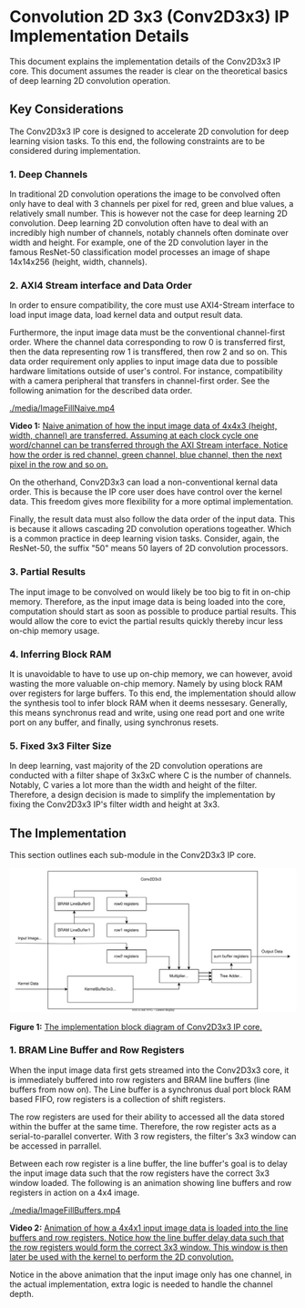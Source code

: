 # Convolution 2D 3x3 (Conv2D3x3) IP Implementation Details

This document explains the implementation details of the Conv2D3x3 IP core. This document assumes the 
reader is clear on the theoretical basics of deep learning 2D convolution operation.


## Key Considerations
The Conv2D3x3 IP core is designed to accelerate 2D convolution for deep learning vision tasks. 
To this end, the following constraints are to be considered during implementation.

### 1. Deep Channels
In traditional 2D convolution operations the image to be convolved often only have to deal with 3 channels per pixel for red, green and blue values, a relatively small number. This is however not the case for deep learning 2D convolution. Deep learning 2D convolution often have to deal with an incredibly high number of channels, notably channels often dominate over width and height. For example, one of the 2D convolution layer in the famous ResNet-50 classification model processes an image of shape 14x14x256 (height, width, channels).

### 2. AXI4 Stream interface and Data Order
In order to ensure compatibility, the core must use AXI4-Stream interface to load input image data, load kernel data and output result data. 

Furthermore, the input image data must be the conventional
channel-first order. Where the channel data corresponding to row 0 is transferred first, then the data representing row 1 is transffered, then row 2 and so on. This data order requirement only applies to input image data due to possible hardware limitations outside of user's control. For instance, compatibility with a camera peripheral that transfers in channel-first order. See the following animation for the described data order.

[./media/ImageFillNaive.mp4](https://github.com/JonathanQ-Maker/Conv2D3x3_IP/assets/54139109/44421c53-52a4-49bf-b6ba-bc018051e2b2)

**Video 1:** <ins>Naive animation of how the input image data of 4x4x3 (height, width, channel) are transferred. Assuming at each clock cycle one word/channel can be transferred through the AXI Stream interface. Notice how the order is red channel, green channel, blue channel, then the next pixel in the row and so on.</ins>

On the otherhand, Conv2D3x3 can load a non-conventional kernal data order. This is because the IP core user does have control over the kernel data. This freedom gives more flexibility for a more optimal implementation.

Finally, the result data must also follow the data order of the input data. This is because it allows cascading 2D convolution operations togeather. Which is a common practice in deep learning vision tasks. Consider, again, the ResNet-50, the suffix "50" means 50 layers of 2D convolution processors.

### 3. Partial Results
The input image to be convolved on would likely be too big to fit in on-chip memory. Therefore, as the input image data is being loaded into the core, computation should start as soon as possible to produce partial results. This would allow the core to evict the partial results quickly thereby incur less on-chip memory usage.

### 4. Inferring Block RAM
It is unavoidable to have to use up on-chip memory, we can however, avoid wasting the more valuable on-chip memory. Namely by using block RAM over registers for large buffers. To this end, the implementation should allow the synthesis tool to infer block RAM when it deems nessesary. Generally, this means synchronus read and write, using one read port and one write port on any buffer, and finally, using synchronus resets.

### 5. Fixed 3x3 Filter Size
In deep learning, vast majority of the 2D convolution operations are conducted with a filter shape of 3x3xC where C is the number of channels. Notably, C varies a lot more than the width and height of the filter. Therefore, a design decision is made to simplify the implementation by fixing the Conv2D3x3 IP's filter width and height at 3x3.


## The Implementation
This section outlines each sub-module in the Conv2D3x3 IP core.

![Block Diagram](./block_diagram/Conv2D3x3_Block_Diagram.svg)

**Figure 1:** <ins>The implementation block diagram of Conv2D3x3 IP core.</ins> 

### 1. BRAM Line Buffer and Row Registers
When the input image data first gets streamed into the Conv2D3x3 core, it is immediately buffered into row registers and BRAM line buffers (line buffers from now on). The Line buffer is a synchronus dual port block RAM based FIFO, row registers is a collection of shift registers. 

The row registers are used for their ability to accessed all the data stored within the buffer at the same time. Therefore, the row register acts as a serial-to-parallel converter. With 3 row registers, the filter's 3x3 window can be accessed in parrallel.

Between each row register is a line buffer, the line buffer's goal is to delay the input image data such that the row registers have the correct 3x3 window loaded. The following is an animation showing line buffers and row registers in action on a 4x4 image.

[./media/ImageFillBuffers.mp4](https://github.com/JonathanQ-Maker/Conv2D3x3_IP/assets/54139109/0168fa74-7465-4069-a3b7-c20b7cc7cb92)

**Video 2:** <ins>Animation of how a 4x4x1 input image data is loaded into the line buffers and row registers. Notice how the line buffer delay data such that the row registers would form the correct 3x3 window. This window is then later be used with the kernel to perform the 2D convolution.</ins>

Notice in the above animation that the input image only has one channel, in the actual implementation, extra logic is needed to handle the channel depth.

